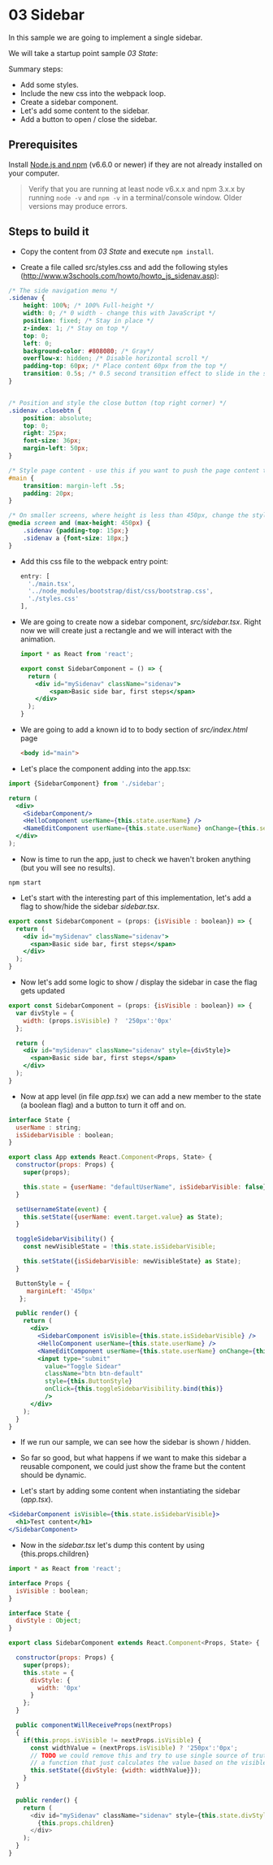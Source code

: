 # 03 Sidebar

In this sample we are going to implement a single sidebar.

We will take a startup point sample _03 State_:

Summary steps:

- Add some styles.
- Include the new css into the webpack loop.
- Create a sidebar component.
- Let's add some content to the sidebar.
- Add a button to open / close the sidebar.


## Prerequisites

Install [Node.js and npm](https://nodejs.org/en/) (v6.6.0 or newer) if they are not already installed on your computer.

> Verify that you are running at least node v6.x.x and npm 3.x.x by running `node -v` and `npm -v` in a terminal/console window. Older versions may produce errors.

## Steps to build it

- Copy the content from _03 State_ and execute `npm install`.

- Create a file called src/styles.css and add the following styles (http://www.w3schools.com/howto/howto_js_sidenav.asp):

```css
/* The side navigation menu */
.sidenav {
    height: 100%; /* 100% Full-height */
    width: 0; /* 0 width - change this with JavaScript */
    position: fixed; /* Stay in place */
    z-index: 1; /* Stay on top */
    top: 0;
    left: 0;
    background-color: #808080; /* Gray*/
    overflow-x: hidden; /* Disable horizontal scroll */
    padding-top: 60px; /* Place content 60px from the top */
    transition: 0.5s; /* 0.5 second transition effect to slide in the sidenav */
}


/* Position and style the close button (top right corner) */
.sidenav .closebtn {
    position: absolute;
    top: 0;
    right: 25px;
    font-size: 36px;
    margin-left: 50px;
}

/* Style page content - use this if you want to push the page content to the right when you open the side navigation */
#main {
    transition: margin-left .5s;
    padding: 20px;
}

/* On smaller screens, where height is less than 450px, change the style of the sidenav (less padding and a smaller font size) */
@media screen and (max-height: 450px) {
    .sidenav {padding-top: 15px;}
    .sidenav a {font-size: 18px;}
}
```

- Add this css file to the webpack entry point:

  ```javascript
  entry: [
    './main.tsx',
    '../node_modules/bootstrap/dist/css/bootstrap.css',
    './styles.css'
  ],
  ```

- We are going to create now a sidebar component, _src/sidebar.tsx_. Right now we will create just
a rectangle and we will interact with the animation.

  ```jsx
  import * as React from 'react';

  export const SidebarComponent = () => {
    return (
      <div id="mySidenav" className="sidenav">
          <span>Basic side bar, first steps</span>
      </div>
    );
  }
  ```

- We are going to add a known id to to body section of _src/index.html_ page

  ```html
  <body id="main">
  ```

- Let's place the component adding into the app.tsx:

```jsx
import {SidebarComponent} from './sidebar';
```

```jsx
return (
  <div>
    <SidebarComponent/>
    <HelloComponent userName={this.state.userName} />
    <NameEditComponent userName={this.state.userName} onChange={this.setUsernameState.bind(this)} />
  </div>
);
```

- Now is time to run the app, just to check we haven't broken anything (but you will see no results).

```
npm start
```

- Let's start with the interesting part of this implementation, let's add a flag to show/hide the
sidebar _sidebar.tsx_.

```jsx
export const SidebarComponent = (props: {isVisible : boolean}) => {
  return (
    <div id="mySidenav" className="sidenav">
      <span>Basic side bar, first steps</span>
    </div>
  );
}
```

- Now let's add some logic to show / display the sidebar in case the flag gets
updated

```jsx
export const SidebarComponent = (props: {isVisible : boolean}) => {
  var divStyle = {
    width: (props.isVisible) ?  '250px':'0px'
  };

  return (
    <div id="mySidenav" className="sidenav" style={divStyle}>
      <span>Basic side bar, first steps</span>
    </div>
  );
}
```

- Now at app level (in file _app.tsx_) we can add a new member to the state (a boolean flag) and a button to turn it
off and on.

```javascript
interface State {
  userName : string;
  isSidebarVisible : boolean;
}
```

```jsx
export class App extends React.Component<Props, State> {
  constructor(props: Props) {
    super(props);

    this.state = {userName: "defaultUserName", isSidebarVisible: false};
  }

  setUsernameState(event) {
    this.setState({userName: event.target.value} as State);
  }

  toggleSidebarVisibility() {
    const newVisibleState = !this.state.isSidebarVisible;

    this.setState({isSidebarVisible: newVisibleState} as State);
  }

  ButtonStyle = {
     marginLeft: '450px'
   };

  public render() {
    return (
      <div>
        <SidebarComponent isVisible={this.state.isSidebarVisible} />
        <HelloComponent userName={this.state.userName} />
        <NameEditComponent userName={this.state.userName} onChange={this.setUsernameState.bind(this)} />
        <input type="submit"
          value="Toggle Sidear"
          className="btn btn-default"
          style={this.ButtonStyle}
          onClick={this.toggleSidebarVisibility.bind(this)}
          />
      </div>
    );
  }
}
```

- If we run our sample, we can see how the sidebar is shown / hidden.

- So far so good, but what happens if we want to make this sidebar a reusable component, we could
just show the frame but the content should be dynamic.

- Let's start by adding some content when instantiating the sidebar (_app.tsx_).

```jsx
<SidebarComponent isVisible={this.state.isSidebarVisible}>
  <h1>Test content</h1>
</SidebarComponent>
```

- Now in the _sidebar.tsx_ let's dump this content by using {this.props.children}

```javascript
import * as React from 'react';

interface Props {
  isVisible : boolean;
}

interface State {
  divStyle : Object;
}

export class SidebarComponent extends React.Component<Props, State> {

  constructor(props: Props) {
    super(props);
    this.state = {
      divStyle: {
        width: '0px'
      }
    };
  }

  public componentWillReceiveProps(nextProps)
  {
    if(this.props.isVisible != nextProps.isVisible) {
      const widthValue = (nextProps.isVisible) ? '250px':'0px';
      // TODO we could remove this and try to use single source of truth
      // a function that just calculates the value based on the visible flag
      this.setState({divStyle: {width: widthValue}});
    }
  }

  public render() {
    return (
      <div id="mySidenav" className="sidenav" style={this.state.divStyle}>
        {this.props.children}
      </div>
    );
  }
}
```
